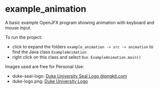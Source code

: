 # example_animation

A basic example OpenJFX program showing animation with keyboard and mouse input.

To run the project:
 * click to expand the folders ```example_animation -> src -> animation``` to find the Java class ```ExampleAnimation```
 * right click on this class and select ```Run ExampleAnimation.main()```

Images used are free for Personal Use:
 * duke-seal-logo: [Duke University Seal Logo @pngkit.com](https://www.pngkit.com/view/u2q8w7y3w7t4e6u2_duke-university-seal-duke-university-seal-logo/)
 * duke-logo.png: [Duke University Logo](https://www.pngitem.com/middle/Thbmio_duke-university-logo-hd-png-download/)
